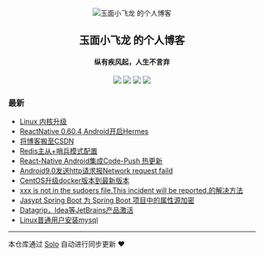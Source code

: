<p align="center"><img alt="玉面小飞龙 的个人博客" src="https://static.b3log.org/images/brand/solo-32.png"></p><h2 align="center">
玉面小飞龙 的个人博客
</h2>

<h4 align="center">纵有疾风起，人生不言弃</h4>
<p align="center"><a title="玉面小飞龙 的个人博客" target="_blank" href="https://github.com/ymxfl/solo-blog"><img src="https://img.shields.io/github/last-commit/ymxfl/solo-blog.svg?style=flat-square&color=FF9900"></a>
<a title="GitHub repo size in bytes" target="_blank" href="https://github.com/ymxfl/solo-blog"><img src="https://img.shields.io/github/repo-size/ymxfl/solo-blog.svg?style=flat-square"></a>
<a title="Solo Version" target="_blank" href="https://github.com/b3log/solo/releases"><img src="https://img.shields.io/badge/solo-3.6.6-f1e05a.svg?style=flat-square&color=blueviolet"></a>
<a title="Hits" target="_blank" href="https://github.com/b3log/hits"><img src="https://hits.b3log.org/ymxfl/solo-blog.svg"></a></p>

### 最新

* [Linux 内核升级](http://blog.lizhenhua.fun/articles/2019/11/15/1573788576186.html)
* [ReactNative 0.60.4 Android开启Hermes](http://blog.lizhenhua.fun/articles/2019/11/10/1573324295105.html)
* [将博客搬至CSDN](http://blog.lizhenhua.fun/articles/2019/11/08/1573203405048.html)
* [Redis主从+哨兵模式配置](http://blog.lizhenhua.fun/articles/2019/11/08/1573182734655.html)
* [React-Native Android集成Code-Push 热更新](http://blog.lizhenhua.fun/articles/2019/11/07/1573141644720.html)
* [Android9.0发送http请求报Network request faild](http://blog.lizhenhua.fun/articles/2019/11/06/1573015100310.html)
* [CentOS升级docker版本到最新版本](http://blog.lizhenhua.fun/articles/2019/11/03/1572783734846.html)
* [xxx is not in the sudoers file.This incident will be reported.的解决方法](http://blog.lizhenhua.fun/articles/2019/11/03/1572775487306.html)
* [Jasypt Spring Boot 为 Spring Boot 项目中的属性源加密](http://blog.lizhenhua.fun/articles/2019/10/28/1572239477712.html)
* [Datagrip，Idea等JetBrains产品激活](http://blog.lizhenhua.fun/articles/2019/10/21/1571643030659.html)
* [Linux普通用户安装mysql](http://blog.lizhenhua.fun/articles/2019/10/19/1571467219950.html)



---

本仓库通过 [Solo](https://github.com/b3log/solo) 自动进行同步更新 ❤️ 